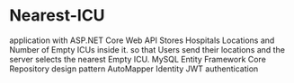 # Nearest-ICU
application with ASP.NET Core Web API Stores Hospitals Locations and Number of Empty ICUs inside it. so that Users send their locations and the server selects the nearest Empty ICU.
    MySQL
    Entity Framework Core
    Repository design pattern
    AutoMapper
    Identity
    JWT authentication
